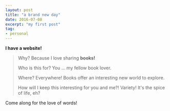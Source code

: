 ```yaml
---
layout: post
title: "a brand new day"
date: 2016-07-08
excerpt: "my first post"
tag: 
- personal
---
```


**I have a website!**    

> Why? Because I love sharing **books!**
>
> Who is this for?  You ... my fellow book lover.
>
> Where? Everywhere! Books offer an interesting new world to explore.
>
>How will I keep this interesting for you and me?! 
>Variety! It's the spice of life, eh?

Come along for the love of words!
